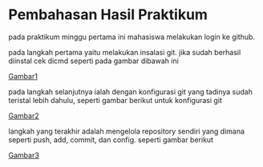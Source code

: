 <h1>Pembahasan Hasil Praktikum</h1>
pada praktikum minggu pertama ini mahasiswa melakukan login ke github.

pada langkah pertama yaitu melakukan insalasi git. jika sudah berhasil diinstal cek dicmd seperti pada gambar dibawah ini


[Gambar1](/minggu-01/Gambar-01.jpg) <br>


pada langkah selanjutnya ialah dengan konfigurasi git yang tadinya sudah teristal lebih dahulu, seperti gambar berikut untuk konfigurasi git

[Gambar2](/minggu-01/Gambar-01.jpg) <br>


langkah yang terakhir adalah mengelola repository sendiri yang dimana seperti push, add, commit, dan config.
seperti gambar berikut 

[Gambar3](/minggu-01/Gambar-01.jpg) <br>